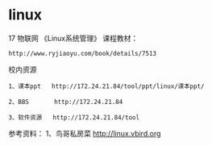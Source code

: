 # linux

17 物联网 《Linux系统管理》 课程教材：

    http://www.ryjiaoyu.com/book/details/7513

校内资源

    1、课本ppt   http://172.24.21.84/tool/ppt/linux/课本ppt/
    
    2、BBS       http://172.24.21.84
    
    3、软件资源   http://172.24.21.84/tool
    
     
      
参考资料：
    1、鸟哥私房菜 http://linux.vbird.org

